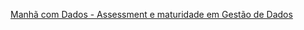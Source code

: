 
[Manhã com Dados - Assessment e maturidade em Gestão de Dados](https://www.youtube.com/watch?v=-MU4mrp_7aQ)
